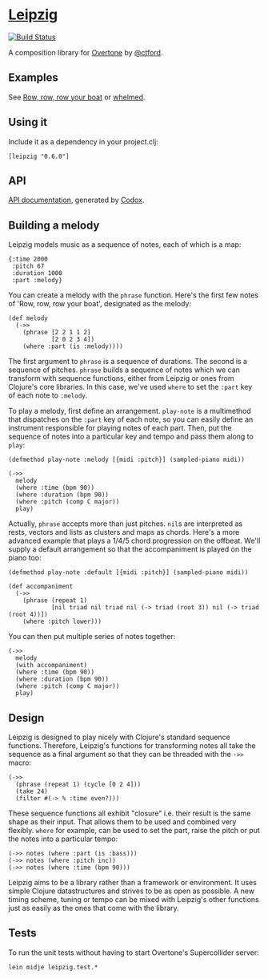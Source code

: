 [Leipzig](https://github.com/ctford/leipzig)
=========

[![Build Status](https://travis-ci.org/ctford/leipzig.png)](https://travis-ci.org/ctford/leipzig)

A composition library for [Overtone](https://github.com/overtone/overtone) by [@ctford](https://github.com/ctford).

Examples
--------
See [Row, row, row your boat](src/leipzig/example/row_row_row_your_boat.clj) or [whelmed](https://github.com/ctford/whelmed).

Using it
--------
Include it as a dependency in your project.clj:

    [leipzig "0.6.0"]

API
---

[API documentation](http://ctford.github.io/leipzig/), generated by [Codox](https://github.com/weavejester/codox).

Building a melody
-----------------

Leipzig models music as a sequence of notes, each of which is a map:

    {:time 2000
     :pitch 67
     :duration 1000
     :part :melody}

You can create a melody with the `phrase` function. Here's the first few notes of 'Row, row, row your boat', designated as the melody:

    (def melody
      (->>
        (phrase [2 2 1 1 2]
                [2 0 2 3 4])
        (where :part (is :melody))))

The first argument to `phrase` is a sequence of durations. The second is a sequence of pitches. `phrase` builds a sequence of notes which we can transform with sequence functions, either from Leipzig or ones from Clojure's core libraries. In this case, we've used `where` to set the `:part` key of each note to `:melody`.

To play a melody, first define an arrangement. `play-note` is a multimethod that dispatches on the `:part` key of each note, so you can easily define an instrument responsible for playing notes of each part. Then, put the sequence of notes into a particular key and tempo and pass them along to `play`:

    (defmethod play-note :melody [{midi :pitch}] (sampled-piano midi))

    (->>
      melody
      (where :time (bpm 90))
      (where :duration (bpm 90))
      (where :pitch (comp C major))
      play)

Actually, `phrase` accepts more than just pitches. `nil`s are interpreted as rests, vectors and lists as clusters and maps as chords. Here's a more advanced example that plays a 1/4/5 chord progression on the offbeat. We'll supply a default arrangement so that the accompaniment is played on the piano too:

    (defmethod play-note :default [{midi :pitch}] (sampled-piano midi))

    (def accompaniment
      (->>
        (phrase (repeat 1)
                [nil triad nil triad nil (-> triad (root 3)) nil (-> triad (root 4))])
        (where :pitch lower)))

You can then put multiple series of notes together:

    (->>
      melody
      (with accompaniment)
      (where :time (bpm 90))
      (where :duration (bpm 90))
      (where :pitch (comp C major))
      play)

Design
------

Leipzig is designed to play nicely with Clojure's standard sequence functions. Therefore, Leipzig's functions for transforming notes all take the sequence as a final argument so that they can be threaded with the `->>` macro:

    (->>
      (phrase (repeat 1) (cycle [0 2 4]))
      (take 24)
      (filter #(-> % :time even?)))

These sequence functions all exhibit "closure" i.e. their result is the same shape as their input. That allows them to be used and combined very flexibly. `where` for example, can be used to set the part, raise the pitch or put the notes into a particular tempo: 

    (->> notes (where :part (is :bass)))
    (->> notes (where :pitch inc))
    (->> notes (where :time (bpm 90)))

Leipzig aims to be a library rather than a framework or environment. It uses simple Clojure datastructures and strives to be as open as possible. A new timing scheme, tuning or tempo can be mixed with Leipzig's other functions just as easily as the ones that come with the library.

Tests
-----

To run the unit tests without having to start Overtone's Supercollider server:

    lein midje leipzig.test.*
